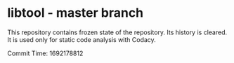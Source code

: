 # libtool - master branch

This repository contains frozen state of the repository.
Its history is cleared. It is used only for static code
analysis with Codacy.

Commit Time: 1692178812